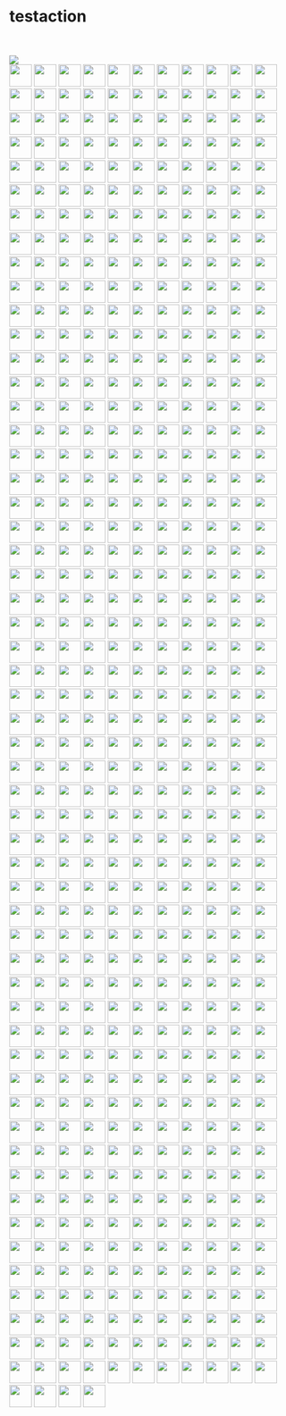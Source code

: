 # testaction
<br><!-- Do not remove start of hero-bot --><br>
<img src="https://img.shields.io/badge/all--contributors-609-orange"><br>
<a href="https://github.com/243083df"><img src="https://avatars.githubusercontent.com/u/29660847?v=4" width="40px" /></a>
<a href="https://github.com/2timesjay"><img src="https://avatars.githubusercontent.com/u/2748619?v=4" width="40px" /></a>
<a href="https://github.com/403studio"><img src="https://avatars.githubusercontent.com/u/17879134?v=4" width="40px" /></a>
<a href="https://github.com/8398a7"><img src="https://avatars.githubusercontent.com/u/8043276?v=4" width="40px" /></a>
<a href="https://github.com/ABNER-1"><img src="https://avatars.githubusercontent.com/u/24547351?v=4" width="40px" /></a>
<a href="https://github.com/Accagain2014"><img src="https://avatars.githubusercontent.com/u/9635216?v=4" width="40px" /></a>
<a href="https://github.com/AdlyTempleton"><img src="https://avatars.githubusercontent.com/u/2019396?v=4" width="40px" /></a>
<a href="https://github.com/AgtLucas"><img src="https://avatars.githubusercontent.com/u/1909761?v=4" width="40px" /></a>
<a href="https://github.com/AllenYu1987"><img src="https://avatars.githubusercontent.com/u/12489985?v=4" width="40px" /></a>
<a href="https://github.com/AlmeroSteyn"><img src="https://avatars.githubusercontent.com/u/5063473?v=4" width="40px" /></a>
<a href="https://github.com/AnSavvides"><img src="https://avatars.githubusercontent.com/u/2316326?v=4" width="40px" /></a>
<a href="https://github.com/Andarist"><img src="https://avatars.githubusercontent.com/u/9800850?v=4" width="40px" /></a>
<a href="https://github.com/Aredcap"><img src="https://avatars.githubusercontent.com/u/40494761?v=4" width="40px" /></a>
<a href="https://github.com/Balandat"><img src="https://avatars.githubusercontent.com/u/1605878?v=4" width="40px" /></a>
<a href="https://github.com/Bennu-Li"><img src="https://avatars.githubusercontent.com/u/53458891?v=4" width="40px" /></a>
<a href="https://github.com/BossZou"><img src="https://avatars.githubusercontent.com/u/40255591?v=4" width="40px" /></a>
<a href="https://github.com/CarlMungazi"><img src="https://avatars.githubusercontent.com/u/8584475?v=4" width="40px" /></a>
<a href="https://github.com/Cartas"><img src="https://avatars.githubusercontent.com/u/1099951?v=4" width="40px" /></a>
<a href="https://github.com/ChrisSki"><img src="https://avatars.githubusercontent.com/u/643408?v=4" width="40px" /></a>
<a href="https://github.com/ClimbsRocks"><img src="https://avatars.githubusercontent.com/u/7017045?v=4" width="40px" /></a>
<a href="https://github.com/CrossRaynor"><img src="https://avatars.githubusercontent.com/u/3909908?v=4" width="40px" /></a>
<a href="https://github.com/Cupchen"><img src="https://avatars.githubusercontent.com/u/34762375?v=4" width="40px" /></a>
<a href="https://github.com/DJCordhose"><img src="https://avatars.githubusercontent.com/u/394409?v=4" width="40px" /></a>
<a href="https://github.com/Daniel15"><img src="https://avatars.githubusercontent.com/u/91933?v=4" width="40px" /></a>
<a href="https://github.com/DanielHuang1983"><img src="https://avatars.githubusercontent.com/u/4417873?v=4" width="40px" /></a>
<a href="https://github.com/DarkScorpion"><img src="https://avatars.githubusercontent.com/u/1926649?v=4" width="40px" /></a>
<a href="https://github.com/DenrizSusam"><img src="https://avatars.githubusercontent.com/u/39295979?v=4" width="40px" /></a>
<a href="https://github.com/DrDanRyan"><img src="https://avatars.githubusercontent.com/u/2340323?v=4" width="40px" /></a>
<a href="https://github.com/DragonDriver"><img src="https://avatars.githubusercontent.com/u/31589260?v=4" width="40px" /></a>
<a href="https://github.com/EricZLou"><img src="https://avatars.githubusercontent.com/u/21316782?v=4" width="40px" /></a>
<a href="https://github.com/Ethan-Arrowood"><img src="https://avatars.githubusercontent.com/u/16144158?v=4" width="40px" /></a>
<a href="https://github.com/Fierralin"><img src="https://avatars.githubusercontent.com/u/8857059?v=4" width="40px" /></a>
<a href="https://github.com/FluorineDog"><img src="https://avatars.githubusercontent.com/u/15663612?v=4" width="40px" /></a>
<a href="https://github.com/GantMan"><img src="https://avatars.githubusercontent.com/u/997157?v=4" width="40px" /></a>
<a href="https://github.com/GordyD"><img src="https://avatars.githubusercontent.com/u/966511?v=4" width="40px" /></a>
<a href="https://github.com/Gracieeea"><img src="https://avatars.githubusercontent.com/u/50101579?v=4" width="40px" /></a>
<a href="https://github.com/GuanyunFeng"><img src="https://avatars.githubusercontent.com/u/40229765?v=4" width="40px" /></a>
<a href="https://github.com/GuoRentong"><img src="https://avatars.githubusercontent.com/u/57477222?v=4" width="40px" /></a>
<a href="https://github.com/Haroenv"><img src="https://avatars.githubusercontent.com/u/6270048?v=4" width="40px" /></a>
<a href="https://github.com/Heisenberg-Y"><img src="https://avatars.githubusercontent.com/u/35055583?v=4" width="40px" /></a>
<a href="https://github.com/HeroProtagonist"><img src="https://avatars.githubusercontent.com/u/12506217?v=4" width="40px" /></a>
<a href="https://github.com/HesterG"><img src="https://avatars.githubusercontent.com/u/17645053?v=4" width="40px" /></a>
<a href="https://github.com/HuangHua"><img src="https://avatars.githubusercontent.com/u/2274405?v=4" width="40px" /></a>
<a href="https://github.com/Hypnosphi"><img src="https://avatars.githubusercontent.com/u/6651625?v=4" width="40px" /></a>
<a href="https://github.com/IDrissAitHafid"><img src="https://avatars.githubusercontent.com/u/31975500?v=4" width="40px" /></a>
<a href="https://github.com/IvanVergiliev"><img src="https://avatars.githubusercontent.com/u/1443067?v=4" width="40px" /></a>
<a href="https://github.com/Jack-Works"><img src="https://avatars.githubusercontent.com/u/5390719?v=4" width="40px" /></a>
<a href="https://github.com/JackLCL"><img src="https://avatars.githubusercontent.com/u/53512883?v=4" width="40px" /></a>
<a href="https://github.com/Jakepodell"><img src="https://avatars.githubusercontent.com/u/6700856?v=4" width="40px" /></a>
<a href="https://github.com/JedWatson"><img src="https://avatars.githubusercontent.com/u/872310?v=4" width="40px" /></a>
<a href="https://github.com/Jessidhia"><img src="https://avatars.githubusercontent.com/u/73085?v=4" width="40px" /></a>
<a href="https://github.com/JinHai-CN"><img src="https://avatars.githubusercontent.com/u/33142505?v=4" width="40px" /></a>
<a href="https://github.com/JoelMarcey"><img src="https://avatars.githubusercontent.com/u/3757713?v=4" width="40px" /></a>
<a href="https://github.com/JoshuaGross"><img src="https://avatars.githubusercontent.com/u/70602?v=4" width="40px" /></a>
<a href="https://github.com/Kachulio1"><img src="https://avatars.githubusercontent.com/u/22243090?v=4" width="40px" /></a>
<a href="https://github.com/KevinTCoughlin"><img src="https://avatars.githubusercontent.com/u/706967?v=4" width="40px" /></a>
<a href="https://github.com/KyleAMathews"><img src="https://avatars.githubusercontent.com/u/71047?v=4" width="40px" /></a>
<a href="https://github.com/Lin-gh-Saint"><img src="https://avatars.githubusercontent.com/u/64019322?v=4" width="40px" /></a>
<a href="https://github.com/LocoRichard"><img src="https://avatars.githubusercontent.com/u/81553353?v=4" width="40px" /></a>
<a href="https://github.com/M-Izadmehr"><img src="https://avatars.githubusercontent.com/u/28848972?v=4" width="40px" /></a>
<a href="https://github.com/MXDA"><img src="https://avatars.githubusercontent.com/u/47274057?v=4" width="40px" /></a>
<a href="https://github.com/ManasJayanth"><img src="https://avatars.githubusercontent.com/u/3097018?v=4" width="40px" /></a>
<a href="https://github.com/MrCull"><img src="https://avatars.githubusercontent.com/u/16634034?v=4" width="40px" /></a>
<a href="https://github.com/NE-SmallTown"><img src="https://avatars.githubusercontent.com/u/18418010?v=4" width="40px" /></a>
<a href="https://github.com/NMinhNguyen"><img src="https://avatars.githubusercontent.com/u/2852660?v=4" width="40px" /></a>
<a href="https://github.com/Nadia--"><img src="https://avatars.githubusercontent.com/u/2539934?v=4" width="40px" /></a>
<a href="https://github.com/NicBonetto"><img src="https://avatars.githubusercontent.com/u/28014739?v=4" width="40px" /></a>
<a href="https://github.com/Oleg24"><img src="https://avatars.githubusercontent.com/u/7278723?v=4" width="40px" /></a>
<a href="https://github.com/PahudPlus"><img src="https://avatars.githubusercontent.com/u/64403786?v=4" width="40px" /></a>
<a href="https://github.com/Pouja"><img src="https://avatars.githubusercontent.com/u/2385144?v=4" width="40px" /></a>
<a href="https://github.com/RReverser"><img src="https://avatars.githubusercontent.com/u/557590?v=4" width="40px" /></a>
<a href="https://github.com/RaitoBezarius"><img src="https://avatars.githubusercontent.com/u/314564?v=4" width="40px" /></a>
<a href="https://github.com/ReigenAraka"><img src="https://avatars.githubusercontent.com/u/57280231?v=4" width="40px" /></a>
<a href="https://github.com/RichardLitt"><img src="https://avatars.githubusercontent.com/u/910753?v=4" width="40px" /></a>
<a href="https://github.com/RyanWei"><img src="https://avatars.githubusercontent.com/u/9876551?v=4" width="40px" /></a>
<a href="https://github.com/SCKCZJ2018"><img src="https://avatars.githubusercontent.com/u/29282370?v=4" width="40px" /></a>
<a href="https://github.com/STRML"><img src="https://avatars.githubusercontent.com/u/1197375?v=4" width="40px" /></a>
<a href="https://github.com/SamChou19815"><img src="https://avatars.githubusercontent.com/u/4290500?v=4" width="40px" /></a>
<a href="https://github.com/SanderSpies"><img src="https://avatars.githubusercontent.com/u/1114117?v=4" width="40px" /></a>
<a href="https://github.com/Shastel"><img src="https://avatars.githubusercontent.com/u/6017041?v=4" width="40px" /></a>
<a href="https://github.com/Simek"><img src="https://avatars.githubusercontent.com/u/719641?v=4" width="40px" /></a>
<a href="https://github.com/SimenB"><img src="https://avatars.githubusercontent.com/u/1404810?v=4" width="40px" /></a>
<a href="https://github.com/SkyYang"><img src="https://avatars.githubusercontent.com/u/4702509?v=4" width="40px" /></a>
<a href="https://github.com/SnowyOwl-KHY"><img src="https://avatars.githubusercontent.com/u/10348819?v=4" width="40px" /></a>
<a href="https://github.com/StanislavGlebik"><img src="https://avatars.githubusercontent.com/u/2895538?v=4" width="40px" /></a>
<a href="https://github.com/StanislawSwierc"><img src="https://avatars.githubusercontent.com/u/810501?v=4" width="40px" /></a>
<a href="https://github.com/SwaggySong"><img src="https://avatars.githubusercontent.com/u/36157116?v=4" width="40px" /></a>
<a href="https://github.com/TanaseHagi"><img src="https://avatars.githubusercontent.com/u/18321229?v=4" width="40px" /></a>
<a href="https://github.com/TheSavior"><img src="https://avatars.githubusercontent.com/u/249164?v=4" width="40px" /></a>
<a href="https://github.com/ThomasCrevoisier"><img src="https://avatars.githubusercontent.com/u/4603973?v=4" width="40px" /></a>
<a href="https://github.com/ThreadDao"><img src="https://avatars.githubusercontent.com/u/27288593?v=4" width="40px" /></a>
<a href="https://github.com/ThyeeZz"><img src="https://avatars.githubusercontent.com/u/41352919?v=4" width="40px" /></a>
<a href="https://github.com/Tlincy"><img src="https://avatars.githubusercontent.com/u/11934432?v=4" width="40px" /></a>
<a href="https://github.com/Tom910"><img src="https://avatars.githubusercontent.com/u/2185721?v=4" width="40px" /></a>
<a href="https://github.com/Tumao727"><img src="https://avatars.githubusercontent.com/u/20420181?v=4" width="40px" /></a>
<a href="https://github.com/VilockLi"><img src="https://avatars.githubusercontent.com/u/19737345?v=4" width="40px" /></a>
<a href="https://github.com/WickyNilliams"><img src="https://avatars.githubusercontent.com/u/1091390?v=4" width="40px" /></a>
<a href="https://github.com/Wildhoney"><img src="https://avatars.githubusercontent.com/u/1528477?v=4" width="40px" /></a>
<a href="https://github.com/XuPeng-SH"><img src="https://avatars.githubusercontent.com/u/39627130?v=4" width="40px" /></a>
<a href="https://github.com/XuanYang-cn"><img src="https://avatars.githubusercontent.com/u/51370125?v=4" width="40px" /></a>
<a href="https://github.com/XuefengWu"><img src="https://avatars.githubusercontent.com/u/161701?v=4" width="40px" /></a>
<a href="https://github.com/Yeti-or"><img src="https://avatars.githubusercontent.com/u/1813468?v=4" width="40px" /></a>
<a href="https://github.com/Yukikaze-CZR"><img src="https://avatars.githubusercontent.com/u/48198922?v=4" width="40px" /></a>
<a href="https://github.com/ZoteTheMighty"><img src="https://avatars.githubusercontent.com/u/37384169?v=4" width="40px" /></a>
<a href="https://github.com/aaronabramov"><img src="https://avatars.githubusercontent.com/u/940133?v=4" width="40px" /></a>
<a href="https://github.com/aaronjin2010"><img src="https://avatars.githubusercontent.com/u/48044391?v=4" width="40px" /></a>
<a href="https://github.com/abhaynikam"><img src="https://avatars.githubusercontent.com/u/7736232?v=4" width="40px" /></a>
<a href="https://github.com/accordeiro"><img src="https://avatars.githubusercontent.com/u/1952585?v=4" width="40px" /></a>
<a href="https://github.com/acdlite"><img src="https://avatars.githubusercontent.com/u/3624098?v=4" width="40px" /></a>
<a href="https://github.com/adammark"><img src="https://avatars.githubusercontent.com/u/28193?v=4" width="40px" /></a>
<a href="https://github.com/adamobeng"><img src="https://avatars.githubusercontent.com/u/776593?v=4" width="40px" /></a>
<a href="https://github.com/adasq"><img src="https://avatars.githubusercontent.com/u/5637734?v=4" width="40px" /></a>
<a href="https://github.com/adelevie"><img src="https://avatars.githubusercontent.com/u/86790?v=4" width="40px" /></a>
<a href="https://github.com/af"><img src="https://avatars.githubusercontent.com/u/25241?v=4" width="40px" /></a>
<a href="https://github.com/aickin"><img src="https://avatars.githubusercontent.com/u/44199?v=4" width="40px" /></a>
<a href="https://github.com/airjp73"><img src="https://avatars.githubusercontent.com/u/25882770?v=4" width="40px" /></a>
<a href="https://github.com/akihoni"><img src="https://avatars.githubusercontent.com/u/36330442?v=4" width="40px" /></a>
<a href="https://github.com/alexeyraspopov"><img src="https://avatars.githubusercontent.com/u/858295?v=4" width="40px" /></a>
<a href="https://github.com/alexmckenley"><img src="https://avatars.githubusercontent.com/u/3639670?v=4" width="40px" /></a>
<a href="https://github.com/alexpien"><img src="https://avatars.githubusercontent.com/u/2401597?v=4" width="40px" /></a>
<a href="https://github.com/alextsg"><img src="https://avatars.githubusercontent.com/u/8051479?v=4" width="40px" /></a>
<a href="https://github.com/alexzherdev"><img src="https://avatars.githubusercontent.com/u/93752?v=4" width="40px" /></a>
<a href="https://github.com/alh99"><img src="https://avatars.githubusercontent.com/u/55510932?v=4" width="40px" /></a>
<a href="https://github.com/allofthenorthwood"><img src="https://avatars.githubusercontent.com/u/3123642?v=4" width="40px" /></a>
<a href="https://github.com/amm385"><img src="https://avatars.githubusercontent.com/u/823700?v=4" width="40px" /></a>
<a href="https://github.com/anchun"><img src="https://avatars.githubusercontent.com/u/2356895?v=4" width="40px" /></a>
<a href="https://github.com/andrewdavey"><img src="https://avatars.githubusercontent.com/u/292014?v=4" width="40px" /></a>
<a href="https://github.com/andreypopp"><img src="https://avatars.githubusercontent.com/u/30594?v=4" width="40px" /></a>
<a href="https://github.com/ankitml"><img src="https://avatars.githubusercontent.com/u/573824?v=4" width="40px" /></a>
<a href="https://github.com/anmonteiro"><img src="https://avatars.githubusercontent.com/u/661909?v=4" width="40px" /></a>
<a href="https://github.com/antsmartian"><img src="https://avatars.githubusercontent.com/u/1241511?v=4" width="40px" /></a>
<a href="https://github.com/apaatsio"><img src="https://avatars.githubusercontent.com/u/195210?v=4" width="40px" /></a>
<a href="https://github.com/arcanis"><img src="https://avatars.githubusercontent.com/u/1037931?v=4" width="40px" /></a>
<a href="https://github.com/ariabuckles"><img src="https://avatars.githubusercontent.com/u/1487889?v=4" width="40px" /></a>
<a href="https://github.com/arkist"><img src="https://avatars.githubusercontent.com/u/1099068?v=4" width="40px" /></a>
<a href="https://github.com/armujahid"><img src="https://avatars.githubusercontent.com/u/3725386?v=4" width="40px" /></a>
<a href="https://github.com/arnihermann"><img src="https://avatars.githubusercontent.com/u/35656?v=4" width="40px" /></a>
<a href="https://github.com/artnez"><img src="https://avatars.githubusercontent.com/u/396654?v=4" width="40px" /></a>
<a href="https://github.com/aruberto"><img src="https://avatars.githubusercontent.com/u/9933826?v=4" width="40px" /></a>
<a href="https://github.com/ashyshyshyman"><img src="https://avatars.githubusercontent.com/u/50362613?v=4" width="40px" /></a>
<a href="https://github.com/avanderhoorn"><img src="https://avatars.githubusercontent.com/u/585619?v=4" width="40px" /></a>
<a href="https://github.com/aweary"><img src="https://avatars.githubusercontent.com/u/6886061?v=4" width="40px" /></a>
<a href="https://github.com/awwright"><img src="https://avatars.githubusercontent.com/u/437517?v=4" width="40px" /></a>
<a href="https://github.com/azich"><img src="https://avatars.githubusercontent.com/u/306069?v=4" width="40px" /></a>
<a href="https://github.com/basarat"><img src="https://avatars.githubusercontent.com/u/874898?v=4" width="40px" /></a>
<a href="https://github.com/become-nice"><img src="https://avatars.githubusercontent.com/u/56624819?v=4" width="40px" /></a>
<a href="https://github.com/behnammodi"><img src="https://avatars.githubusercontent.com/u/1549069?v=4" width="40px" /></a>
<a href="https://github.com/behzad888"><img src="https://avatars.githubusercontent.com/u/9346614?v=4" width="40px" /></a>
<a href="https://github.com/benhalpern"><img src="https://avatars.githubusercontent.com/u/3102842?v=4" width="40px" /></a>
<a href="https://github.com/benjamn"><img src="https://avatars.githubusercontent.com/u/5750?v=4" width="40px" /></a>
<a href="https://github.com/benmoss"><img src="https://avatars.githubusercontent.com/u/239754?v=4" width="40px" /></a>
<a href="https://github.com/bernard-lin"><img src="https://avatars.githubusercontent.com/u/16327281?v=4" width="40px" /></a>
<a href="https://github.com/bernardbeckerman"><img src="https://avatars.githubusercontent.com/u/7953022?v=4" width="40px" /></a>
<a href="https://github.com/bgirard"><img src="https://avatars.githubusercontent.com/u/793565?v=4" width="40px" /></a>
<a href="https://github.com/bgw"><img src="https://avatars.githubusercontent.com/u/180404?v=4" width="40px" /></a>
<a href="https://github.com/bhamodi"><img src="https://avatars.githubusercontent.com/u/7663987?v=4" width="40px" /></a>
<a href="https://github.com/bigsheeper"><img src="https://avatars.githubusercontent.com/u/42060877?v=4" width="40px" /></a>
<a href="https://github.com/binbin12580"><img src="https://avatars.githubusercontent.com/u/30914966?v=4" width="40px" /></a>
<a href="https://github.com/binbinlv"><img src="https://avatars.githubusercontent.com/u/83755740?v=4" width="40px" /></a>
<a href="https://github.com/bitshadow"><img src="https://avatars.githubusercontent.com/u/574802?v=4" width="40px" /></a>
<a href="https://github.com/bkarrer"><img src="https://avatars.githubusercontent.com/u/5126156?v=4" width="40px" /></a>
<a href="https://github.com/bl00mber"><img src="https://avatars.githubusercontent.com/u/16987322?v=4" width="40px" /></a>
<a href="https://github.com/bletham"><img src="https://avatars.githubusercontent.com/u/6339760?v=4" width="40px" /></a>
<a href="https://github.com/bo-huang"><img src="https://avatars.githubusercontent.com/u/24309515?v=4" width="40px" /></a>
<a href="https://github.com/bobeagan"><img src="https://avatars.githubusercontent.com/u/100226?v=4" width="40px" /></a>
<a href="https://github.com/brandonbloom"><img src="https://avatars.githubusercontent.com/u/119164?v=4" width="40px" /></a>
<a href="https://github.com/break2017"><img src="https://avatars.githubusercontent.com/u/2993941?v=4" width="40px" /></a>
<a href="https://github.com/briankung"><img src="https://avatars.githubusercontent.com/u/2836167?v=4" width="40px" /></a>
<a href="https://github.com/brianr"><img src="https://avatars.githubusercontent.com/u/12275?v=4" width="40px" /></a>
<a href="https://github.com/brianreavis"><img src="https://avatars.githubusercontent.com/u/118480?v=4" width="40px" /></a>
<a href="https://github.com/brigand"><img src="https://avatars.githubusercontent.com/u/936069?v=4" width="40px" /></a>
<a href="https://github.com/bripkens"><img src="https://avatars.githubusercontent.com/u/596443?v=4" width="40px" /></a>
<a href="https://github.com/bspaulding"><img src="https://avatars.githubusercontent.com/u/6833?v=4" width="40px" /></a>
<a href="https://github.com/btholt"><img src="https://avatars.githubusercontent.com/u/999523?v=4" width="40px" /></a>
<a href="https://github.com/bvaughn"><img src="https://avatars.githubusercontent.com/u/29597?v=4" width="40px" /></a>
<a href="https://github.com/c-bata"><img src="https://avatars.githubusercontent.com/u/5564044?v=4" width="40px" /></a>
<a href="https://github.com/calebmer"><img src="https://avatars.githubusercontent.com/u/8282507?v=4" width="40px" /></a>
<a href="https://github.com/camsong"><img src="https://avatars.githubusercontent.com/u/948896?v=4" width="40px" /></a>
<a href="https://github.com/caosiyang"><img src="https://avatars.githubusercontent.com/u/2155120?v=4" width="40px" /></a>
<a href="https://github.com/carefree0910"><img src="https://avatars.githubusercontent.com/u/15677328?v=4" width="40px" /></a>
<a href="https://github.com/casassg"><img src="https://avatars.githubusercontent.com/u/6912589?v=4" width="40px" /></a>
<a href="https://github.com/cbrwizard"><img src="https://avatars.githubusercontent.com/u/1615659?v=4" width="40px" /></a>
<a href="https://github.com/chandlerzuo"><img src="https://avatars.githubusercontent.com/u/6797874?v=4" width="40px" /></a>
<a href="https://github.com/chenglou"><img src="https://avatars.githubusercontent.com/u/1909539?v=4" width="40px" /></a>
<a href="https://github.com/chengpu"><img src="https://avatars.githubusercontent.com/u/2233492?v=4" width="40px" /></a>
<a href="https://github.com/chentsulin"><img src="https://avatars.githubusercontent.com/u/3382565?v=4" width="40px" /></a>
<a href="https://github.com/chicoxyzzy"><img src="https://avatars.githubusercontent.com/u/1507086?v=4" width="40px" /></a>
<a href="https://github.com/christianalfoni"><img src="https://avatars.githubusercontent.com/u/3956929?v=4" width="40px" /></a>
<a href="https://github.com/clarkdo"><img src="https://avatars.githubusercontent.com/u/4312154?v=4" width="40px" /></a>
<a href="https://github.com/clayallsopp"><img src="https://avatars.githubusercontent.com/u/153704?v=4" width="40px" /></a>
<a href="https://github.com/clemmy"><img src="https://avatars.githubusercontent.com/u/3696934?v=4" width="40px" /></a>
<a href="https://github.com/codacy-badger"><img src="https://avatars.githubusercontent.com/u/23704769?v=4" width="40px" /></a>
<a href="https://github.com/congqixia"><img src="https://avatars.githubusercontent.com/u/84113973?v=4" width="40px" /></a>
<a href="https://github.com/conorhastings"><img src="https://avatars.githubusercontent.com/u/8263298?v=4" width="40px" /></a>
<a href="https://github.com/cookfront"><img src="https://avatars.githubusercontent.com/u/4829465?v=4" width="40px" /></a>
<a href="https://github.com/cpojer"><img src="https://avatars.githubusercontent.com/u/13352?v=4" width="40px" /></a>
<a href="https://github.com/cqy123456"><img src="https://avatars.githubusercontent.com/u/39671710?v=4" width="40px" /></a>
<a href="https://github.com/cxie"><img src="https://avatars.githubusercontent.com/u/653101?v=4" width="40px" /></a>
<a href="https://github.com/cyan33"><img src="https://avatars.githubusercontent.com/u/13282699?v=4" width="40px" /></a>
<a href="https://github.com/cydrain"><img src="https://avatars.githubusercontent.com/u/3992404?v=4" width="40px" /></a>
<a href="https://github.com/czajkowski"><img src="https://avatars.githubusercontent.com/u/197684?v=4" width="40px" /></a>
<a href="https://github.com/czhen-zilliz"><img src="https://avatars.githubusercontent.com/u/83751452?v=4" width="40px" /></a>
<a href="https://github.com/czpmango"><img src="https://avatars.githubusercontent.com/u/26356194?v=4" width="40px" /></a>
<a href="https://github.com/czs007"><img src="https://avatars.githubusercontent.com/u/59249785?v=4" width="40px" /></a>
<a href="https://github.com/d4rky-pl"><img src="https://avatars.githubusercontent.com/u/284395?v=4" width="40px" /></a>
<a href="https://github.com/dalinaum"><img src="https://avatars.githubusercontent.com/u/145585?v=4" width="40px" /></a>
<a href="https://github.com/danielrjiang"><img src="https://avatars.githubusercontent.com/u/18407088?v=4" width="40px" /></a>
<a href="https://github.com/danthe3rd"><img src="https://avatars.githubusercontent.com/u/43445237?v=4" width="40px" /></a>
<a href="https://github.com/dantman"><img src="https://avatars.githubusercontent.com/u/53399?v=4" width="40px" /></a>
<a href="https://github.com/darobin"><img src="https://avatars.githubusercontent.com/u/38491?v=4" width="40px" /></a>
<a href="https://github.com/dd-He"><img src="https://avatars.githubusercontent.com/u/24242249?v=4" width="40px" /></a>
<a href="https://github.com/ddimmery"><img src="https://avatars.githubusercontent.com/u/618093?v=4" width="40px" /></a>
<a href="https://github.com/deanbrophy"><img src="https://avatars.githubusercontent.com/u/8238179?v=4" width="40px" /></a>
<a href="https://github.com/del-zhenwu"><img src="https://avatars.githubusercontent.com/u/56623710?v=4" width="40px" /></a>
<a href="https://github.com/dgiannelli"><img src="https://avatars.githubusercontent.com/u/11447126?v=4" width="40px" /></a>
<a href="https://github.com/diegomura"><img src="https://avatars.githubusercontent.com/u/5600341?v=4" width="40px" /></a>
<a href="https://github.com/dittos"><img src="https://avatars.githubusercontent.com/u/2622?v=4" width="40px" /></a>
<a href="https://github.com/divad12"><img src="https://avatars.githubusercontent.com/u/159687?v=4" width="40px" /></a>
<a href="https://github.com/djrodgerspryor"><img src="https://avatars.githubusercontent.com/u/3197007?v=4" width="40px" /></a>
<a href="https://github.com/dkgi"><img src="https://avatars.githubusercontent.com/u/270421?v=4" width="40px" /></a>
<a href="https://github.com/dmatteo"><img src="https://avatars.githubusercontent.com/u/4091059?v=4" width="40px" /></a>
<a href="https://github.com/dme65"><img src="https://avatars.githubusercontent.com/u/12738905?v=4" width="40px" /></a>
<a href="https://github.com/dmnd"><img src="https://avatars.githubusercontent.com/u/4427?v=4" width="40px" /></a>
<a href="https://github.com/dpercy"><img src="https://avatars.githubusercontent.com/u/349909?v=4" width="40px" /></a>
<a href="https://github.com/drdelambre"><img src="https://avatars.githubusercontent.com/u/1434802?v=4" width="40px" /></a>
<a href="https://github.com/dschafer"><img src="https://avatars.githubusercontent.com/u/2760005?v=4" width="40px" /></a>
<a href="https://github.com/dvzubarev"><img src="https://avatars.githubusercontent.com/u/14878830?v=4" width="40px" /></a>
<a href="https://github.com/dyhyfu"><img src="https://avatars.githubusercontent.com/u/64584368?v=4" width="40px" /></a>
<a href="https://github.com/edvinerikson"><img src="https://avatars.githubusercontent.com/u/3890572?v=4" width="40px" /></a>
<a href="https://github.com/ehellman"><img src="https://avatars.githubusercontent.com/u/586152?v=4" width="40px" /></a>
<a href="https://github.com/elas7"><img src="https://avatars.githubusercontent.com/u/7537033?v=4" width="40px" /></a>
<a href="https://github.com/eltociear"><img src="https://avatars.githubusercontent.com/u/22633385?v=4" width="40px" /></a>
<a href="https://github.com/enaqx"><img src="https://avatars.githubusercontent.com/u/182219?v=4" width="40px" /></a>
<a href="https://github.com/enguerran"><img src="https://avatars.githubusercontent.com/u/701648?v=4" width="40px" /></a>
<a href="https://github.com/epicfaace"><img src="https://avatars.githubusercontent.com/u/1689183?v=4" width="40px" /></a>
<a href="https://github.com/eps1lon"><img src="https://avatars.githubusercontent.com/u/12292047?v=4" width="40px" /></a>
<a href="https://github.com/erdustiggen"><img src="https://avatars.githubusercontent.com/u/25433850?v=4" width="40px" /></a>
<a href="https://github.com/ericflo"><img src="https://avatars.githubusercontent.com/u/1228?v=4" width="40px" /></a>
<a href="https://github.com/ericnakagawa"><img src="https://avatars.githubusercontent.com/u/23874?v=4" width="40px" /></a>
<a href="https://github.com/everdimension"><img src="https://avatars.githubusercontent.com/u/5347023?v=4" width="40px" /></a>
<a href="https://github.com/evilbs"><img src="https://avatars.githubusercontent.com/u/3305041?v=4" width="40px" /></a>
<a href="https://github.com/exiadbq"><img src="https://avatars.githubusercontent.com/u/4665929?v=4" width="40px" /></a>
<a href="https://github.com/eytan"><img src="https://avatars.githubusercontent.com/u/93681?v=4" width="40px" /></a>
<a href="https://github.com/fabiomcosta"><img src="https://avatars.githubusercontent.com/u/28530?v=4" width="40px" /></a>
<a href="https://github.com/facebook-github-bot"><img src="https://avatars.githubusercontent.com/u/6422482?v=4" width="40px" /></a>
<a href="https://github.com/feisiyicl"><img src="https://avatars.githubusercontent.com/u/64510805?v=4" width="40px" /></a>
<a href="https://github.com/fforw"><img src="https://avatars.githubusercontent.com/u/226774?v=4" width="40px" /></a>
<a href="https://github.com/fgnass"><img src="https://avatars.githubusercontent.com/u/89450?v=4" width="40px" /></a>
<a href="https://github.com/fisherwebdev"><img src="https://avatars.githubusercontent.com/u/169760?v=4" width="40px" /></a>
<a href="https://github.com/fishpenguin"><img src="https://avatars.githubusercontent.com/u/49153041?v=4" width="40px" /></a>
<a href="https://github.com/fkgozali"><img src="https://avatars.githubusercontent.com/u/1095866?v=4" width="40px" /></a>
<a href="https://github.com/fkling"><img src="https://avatars.githubusercontent.com/u/179026?v=4" width="40px" /></a>
<a href="https://github.com/flarnie"><img src="https://avatars.githubusercontent.com/u/1114467?v=4" width="40px" /></a>
<a href="https://github.com/fpoumian"><img src="https://avatars.githubusercontent.com/u/14318826?v=4" width="40px" /></a>
<a href="https://github.com/fson"><img src="https://avatars.githubusercontent.com/u/497214?v=4" width="40px" /></a>
<a href="https://github.com/fxxkscript"><img src="https://avatars.githubusercontent.com/u/1597584?v=4" width="40px" /></a>
<a href="https://github.com/gabelevi"><img src="https://avatars.githubusercontent.com/u/1887264?v=4" width="40px" /></a>
<a href="https://github.com/gaearon"><img src="https://avatars.githubusercontent.com/u/810438?v=4" width="40px" /></a>
<a href="https://github.com/garethnic"><img src="https://avatars.githubusercontent.com/u/1523598?v=4" width="40px" /></a>
<a href="https://github.com/gasi"><img src="https://avatars.githubusercontent.com/u/49583?v=4" width="40px" /></a>
<a href="https://github.com/gebilaoxiong"><img src="https://avatars.githubusercontent.com/u/11804936?v=4" width="40px" /></a>
<a href="https://github.com/georgesisco"><img src="https://avatars.githubusercontent.com/u/689511?v=4" width="40px" /></a>
<a href="https://github.com/ggaaooppeenngg"><img src="https://avatars.githubusercontent.com/u/4769989?v=4" width="40px" /></a>
<a href="https://github.com/gitanupam"><img src="https://avatars.githubusercontent.com/u/10434719?v=4" width="40px" /></a>
<a href="https://github.com/glenjamin"><img src="https://avatars.githubusercontent.com/u/151272?v=4" width="40px" /></a>
<a href="https://github.com/glennq"><img src="https://avatars.githubusercontent.com/u/5950453?v=4" width="40px" /></a>
<a href="https://github.com/godchen0212"><img src="https://avatars.githubusercontent.com/u/67679556?v=4" width="40px" /></a>
<a href="https://github.com/goodwin64"><img src="https://avatars.githubusercontent.com/u/10671879?v=4" width="40px" /></a>
<a href="https://github.com/gracezzzzz"><img src="https://avatars.githubusercontent.com/u/56617657?v=4" width="40px" /></a>
<a href="https://github.com/grant"><img src="https://avatars.githubusercontent.com/u/744973?v=4" width="40px" /></a>
<a href="https://github.com/graue"><img src="https://avatars.githubusercontent.com/u/1730853?v=4" width="40px" /></a>
<a href="https://github.com/groodt"><img src="https://avatars.githubusercontent.com/u/343415?v=4" width="40px" /></a>
<a href="https://github.com/grtoverflow"><img src="https://avatars.githubusercontent.com/u/8500564?v=4" width="40px" /></a>
<a href="https://github.com/gscottolson"><img src="https://avatars.githubusercontent.com/u/220979?v=4" width="40px" /></a>
<a href="https://github.com/gujun720"><img src="https://avatars.githubusercontent.com/u/53246671?v=4" width="40px" /></a>
<a href="https://github.com/gunn"><img src="https://avatars.githubusercontent.com/u/42500?v=4" width="40px" /></a>
<a href="https://github.com/guoxiangzhou"><img src="https://avatars.githubusercontent.com/u/52496626?v=4" width="40px" /></a>
<a href="https://github.com/gusaiani"><img src="https://avatars.githubusercontent.com/u/380816?v=4" width="40px" /></a>
<a href="https://github.com/hanumanthan"><img src="https://avatars.githubusercontent.com/u/5584802?v=4" width="40px" /></a>
<a href="https://github.com/hartzis"><img src="https://avatars.githubusercontent.com/u/5378707?v=4" width="40px" /></a>
<a href="https://github.com/hejld"><img src="https://avatars.githubusercontent.com/u/488301?v=4" width="40px" /></a>
<a href="https://github.com/hendrikswan"><img src="https://avatars.githubusercontent.com/u/273461?v=4" width="40px" /></a>
<a href="https://github.com/henryqdineen"><img src="https://avatars.githubusercontent.com/u/682132?v=4" width="40px" /></a>
<a href="https://github.com/him2him2"><img src="https://avatars.githubusercontent.com/u/10393491?v=4" width="40px" /></a>
<a href="https://github.com/hkal"><img src="https://avatars.githubusercontent.com/u/3802753?v=4" width="40px" /></a>
<a href="https://github.com/hmohamme"><img src="https://avatars.githubusercontent.com/u/61028636?v=4" width="40px" /></a>
<a href="https://github.com/hnordt"><img src="https://avatars.githubusercontent.com/u/1625399?v=4" width="40px" /></a>
<a href="https://github.com/hoduchieu01"><img src="https://avatars.githubusercontent.com/u/23649434?v=4" width="40px" /></a>
<a href="https://github.com/hojberg"><img src="https://avatars.githubusercontent.com/u/2371?v=4" width="40px" /></a>
<a href="https://github.com/hramos"><img src="https://avatars.githubusercontent.com/u/165856?v=4" width="40px" /></a>
<a href="https://github.com/hristo-kanchev"><img src="https://avatars.githubusercontent.com/u/23095052?v=4" width="40px" /></a>
<a href="https://github.com/hugo"><img src="https://avatars.githubusercontent.com/u/1704089?v=4" width="40px" /></a>
<a href="https://github.com/hzoo"><img src="https://avatars.githubusercontent.com/u/588473?v=4" width="40px" /></a>
<a href="https://github.com/iamchenxin"><img src="https://avatars.githubusercontent.com/u/8873545?v=4" width="40px" /></a>
<a href="https://github.com/iamdustan"><img src="https://avatars.githubusercontent.com/u/227879?v=4" width="40px" /></a>
<a href="https://github.com/ianobermiller"><img src="https://avatars.githubusercontent.com/u/897931?v=4" width="40px" /></a>
<a href="https://github.com/ide"><img src="https://avatars.githubusercontent.com/u/379606?v=4" width="40px" /></a>
<a href="https://github.com/ilyagelman"><img src="https://avatars.githubusercontent.com/u/139322?v=4" width="40px" /></a>
<a href="https://github.com/imagentleman"><img src="https://avatars.githubusercontent.com/u/2272928?v=4" width="40px" /></a>
<a href="https://github.com/inokawa"><img src="https://avatars.githubusercontent.com/u/48897392?v=4" width="40px" /></a>
<a href="https://github.com/inottn"><img src="https://avatars.githubusercontent.com/u/18509404?v=4" width="40px" /></a>
<a href="https://github.com/ivan"><img src="https://avatars.githubusercontent.com/u/4458?v=4" width="40px" /></a>
<a href="https://github.com/ivanzotov"><img src="https://avatars.githubusercontent.com/u/147321?v=4" width="40px" /></a>
<a href="https://github.com/jackson-huang"><img src="https://avatars.githubusercontent.com/u/8979403?v=4" width="40px" /></a>
<a href="https://github.com/jackyu2020"><img src="https://avatars.githubusercontent.com/u/64533877?v=4" width="40px" /></a>
<a href="https://github.com/jamesgpearce"><img src="https://avatars.githubusercontent.com/u/90942?v=4" width="40px" /></a>
<a href="https://github.com/janhancic"><img src="https://avatars.githubusercontent.com/u/356488?v=4" width="40px" /></a>
<a href="https://github.com/jaredly"><img src="https://avatars.githubusercontent.com/u/112170?v=4" width="40px" /></a>
<a href="https://github.com/jasonwilliams"><img src="https://avatars.githubusercontent.com/u/936006?v=4" width="40px" /></a>
<a href="https://github.com/javache"><img src="https://avatars.githubusercontent.com/u/5676?v=4" width="40px" /></a>
<a href="https://github.com/jbaiter"><img src="https://avatars.githubusercontent.com/u/608610?v=4" width="40px" /></a>
<a href="https://github.com/jbonta"><img src="https://avatars.githubusercontent.com/u/973058?v=4" width="40px" /></a>
<a href="https://github.com/jdalton"><img src="https://avatars.githubusercontent.com/u/4303?v=4" width="40px" /></a>
<a href="https://github.com/jddxf"><img src="https://avatars.githubusercontent.com/u/11155177?v=4" width="40px" /></a>
<a href="https://github.com/jdudak"><img src="https://avatars.githubusercontent.com/u/11788028?v=4" width="40px" /></a>
<a href="https://github.com/jeanlauliac"><img src="https://avatars.githubusercontent.com/u/1733570?v=4" width="40px" /></a>
<a href="https://github.com/jeffchan"><img src="https://avatars.githubusercontent.com/u/97428?v=4" width="40px" /></a>
<a href="https://github.com/jeffoverflow"><img src="https://avatars.githubusercontent.com/u/24581746?v=4" width="40px" /></a>
<a href="https://github.com/jeffreylin"><img src="https://avatars.githubusercontent.com/u/706406?v=4" width="40px" /></a>
<a href="https://github.com/jelena-markovic"><img src="https://avatars.githubusercontent.com/u/16062506?v=4" width="40px" /></a>
<a href="https://github.com/jergason"><img src="https://avatars.githubusercontent.com/u/72027?v=4" width="40px" /></a>
<a href="https://github.com/jessebeach"><img src="https://avatars.githubusercontent.com/u/345913?v=4" width="40px" /></a>
<a href="https://github.com/jessijzhao"><img src="https://avatars.githubusercontent.com/u/35235453?v=4" width="40px" /></a>
<a href="https://github.com/jeyraof"><img src="https://avatars.githubusercontent.com/u/2032880?v=4" width="40px" /></a>
<a href="https://github.com/jfo84"><img src="https://avatars.githubusercontent.com/u/11723485?v=4" width="40px" /></a>
<a href="https://github.com/jgebhardt"><img src="https://avatars.githubusercontent.com/u/632968?v=4" width="40px" /></a>
<a href="https://github.com/jielinxu"><img src="https://avatars.githubusercontent.com/u/52057195?v=4" width="40px" /></a>
<a href="https://github.com/jimfb"><img src="https://avatars.githubusercontent.com/u/9595985?v=4" width="40px" /></a>
<a href="https://github.com/jinmmd"><img src="https://avatars.githubusercontent.com/u/480907?v=4" width="40px" /></a>
<a href="https://github.com/jkx8fc"><img src="https://avatars.githubusercontent.com/u/31717785?v=4" width="40px" /></a>
<a href="https://github.com/jlfwong"><img src="https://avatars.githubusercontent.com/u/150329?v=4" width="40px" /></a>
<a href="https://github.com/jlongster"><img src="https://avatars.githubusercontent.com/u/17031?v=4" width="40px" /></a>
<a href="https://github.com/jnu"><img src="https://avatars.githubusercontent.com/u/1069899?v=4" width="40px" /></a>
<a href="https://github.com/joecritch"><img src="https://avatars.githubusercontent.com/u/24449?v=4" width="40px" /></a>
<a href="https://github.com/jonathan-beebe"><img src="https://avatars.githubusercontent.com/u/107694?v=4" width="40px" /></a>
<a href="https://github.com/jonhester"><img src="https://avatars.githubusercontent.com/u/3527123?v=4" width="40px" /></a>
<a href="https://github.com/jonscottclark"><img src="https://avatars.githubusercontent.com/u/214676?v=4" width="40px" /></a>
<a href="https://github.com/jontewks"><img src="https://avatars.githubusercontent.com/u/3970573?v=4" width="40px" /></a>
<a href="https://github.com/jordwalke"><img src="https://avatars.githubusercontent.com/u/977348?v=4" width="40px" /></a>
<a href="https://github.com/josephsavona"><img src="https://avatars.githubusercontent.com/u/6425824?v=4" width="40px" /></a>
<a href="https://github.com/joshduck"><img src="https://avatars.githubusercontent.com/u/240284?v=4" width="40px" /></a>
<a href="https://github.com/joshma"><img src="https://avatars.githubusercontent.com/u/64739?v=4" width="40px" /></a>
<a href="https://github.com/jquense"><img src="https://avatars.githubusercontent.com/u/339286?v=4" width="40px" /></a>
<a href="https://github.com/jreese"><img src="https://avatars.githubusercontent.com/u/6444?v=4" width="40px" /></a>
<a href="https://github.com/jtmalinowski"><img src="https://avatars.githubusercontent.com/u/645127?v=4" width="40px" /></a>
<a href="https://github.com/julen"><img src="https://avatars.githubusercontent.com/u/16768?v=4" width="40px" /></a>
<a href="https://github.com/justinkterry"><img src="https://avatars.githubusercontent.com/u/19422700?v=4" width="40px" /></a>
<a href="https://github.com/jwworth"><img src="https://avatars.githubusercontent.com/u/2782858?v=4" width="40px" /></a>
<a href="https://github.com/karczk"><img src="https://avatars.githubusercontent.com/u/8329336?v=4" width="40px" /></a>
<a href="https://github.com/karlhorky"><img src="https://avatars.githubusercontent.com/u/1935696?v=4" width="40px" /></a>
<a href="https://github.com/kassens"><img src="https://avatars.githubusercontent.com/u/11849?v=4" width="40px" /></a>
<a href="https://github.com/kchia"><img src="https://avatars.githubusercontent.com/u/7776562?v=4" width="40px" /></a>
<a href="https://github.com/kentcdodds"><img src="https://avatars.githubusercontent.com/u/1500684?v=4" width="40px" /></a>
<a href="https://github.com/kerolloz"><img src="https://avatars.githubusercontent.com/u/36763164?v=4" width="40px" /></a>
<a href="https://github.com/kevinold"><img src="https://avatars.githubusercontent.com/u/21967?v=4" width="40px" /></a>
<a href="https://github.com/kevinzwhuang"><img src="https://avatars.githubusercontent.com/u/7256178?v=4" width="40px" /></a>
<a href="https://github.com/keyz"><img src="https://avatars.githubusercontent.com/u/2268452?v=4" width="40px" /></a>
<a href="https://github.com/kkashin"><img src="https://avatars.githubusercontent.com/u/2709032?v=4" width="40px" /></a>
<a href="https://github.com/kmeht"><img src="https://avatars.githubusercontent.com/u/1120478?v=4" width="40px" /></a>
<a href="https://github.com/koba04"><img src="https://avatars.githubusercontent.com/u/250407?v=4" width="40px" /></a>
<a href="https://github.com/kohei-takata"><img src="https://avatars.githubusercontent.com/u/7623979?v=4" width="40px" /></a>
<a href="https://github.com/kunukn"><img src="https://avatars.githubusercontent.com/u/3199603?v=4" width="40px" /></a>
<a href="https://github.com/lacker"><img src="https://avatars.githubusercontent.com/u/106475?v=4" width="40px" /></a>
<a href="https://github.com/lasekio"><img src="https://avatars.githubusercontent.com/u/8137000?v=4" width="40px" /></a>
<a href="https://github.com/ldworkin"><img src="https://avatars.githubusercontent.com/u/1062275?v=4" width="40px" /></a>
<a href="https://github.com/lee-eve"><img src="https://avatars.githubusercontent.com/u/9720105?v=4" width="40px" /></a>
<a href="https://github.com/leebyron"><img src="https://avatars.githubusercontent.com/u/50130?v=4" width="40px" /></a>
<a href="https://github.com/lelandrichardson"><img src="https://avatars.githubusercontent.com/u/1885623?v=4" width="40px" /></a>
<a href="https://github.com/lena-kashtelyan"><img src="https://avatars.githubusercontent.com/u/17101234?v=4" width="40px" /></a>
<a href="https://github.com/levibuzolic"><img src="https://avatars.githubusercontent.com/u/721323?v=4" width="40px" /></a>
<a href="https://github.com/liangshi7"><img src="https://avatars.githubusercontent.com/u/13260879?v=4" width="40px" /></a>
<a href="https://github.com/linshunghuang"><img src="https://avatars.githubusercontent.com/u/11562092?v=4" width="40px" /></a>
<a href="https://github.com/lipis"><img src="https://avatars.githubusercontent.com/u/125676?v=4" width="40px" /></a>
<a href="https://github.com/ljharb"><img src="https://avatars.githubusercontent.com/u/45469?v=4" width="40px" /></a>
<a href="https://github.com/loguo"><img src="https://avatars.githubusercontent.com/u/15364733?v=4" width="40px" /></a>
<a href="https://github.com/lrowe"><img src="https://avatars.githubusercontent.com/u/290859?v=4" width="40px" /></a>
<a href="https://github.com/lucasecdb"><img src="https://avatars.githubusercontent.com/u/10223856?v=4" width="40px" /></a>
<a href="https://github.com/lunaruan"><img src="https://avatars.githubusercontent.com/u/2735514?v=4" width="40px" /></a>
<a href="https://github.com/lwglgy"><img src="https://avatars.githubusercontent.com/u/26682620?v=4" width="40px" /></a>
<a href="https://github.com/lyip1992"><img src="https://avatars.githubusercontent.com/u/10737293?v=4" width="40px" /></a>
<a href="https://github.com/maciej-ka"><img src="https://avatars.githubusercontent.com/u/5403694?v=4" width="40px" /></a>
<a href="https://github.com/madeinfree"><img src="https://avatars.githubusercontent.com/u/4027049?v=4" width="40px" /></a>
<a href="https://github.com/maisano"><img src="https://avatars.githubusercontent.com/u/689081?v=4" width="40px" /></a>
<a href="https://github.com/makky3939"><img src="https://avatars.githubusercontent.com/u/4876459?v=4" width="40px" /></a>
<a href="https://github.com/mariodu"><img src="https://avatars.githubusercontent.com/u/1409643?v=4" width="40px" /></a>
<a href="https://github.com/marjan-georgiev"><img src="https://avatars.githubusercontent.com/u/8687?v=4" width="40px" /></a>
<a href="https://github.com/markijbema"><img src="https://avatars.githubusercontent.com/u/624143?v=4" width="40px" /></a>
<a href="https://github.com/marocchino"><img src="https://avatars.githubusercontent.com/u/128431?v=4" width="40px" /></a>
<a href="https://github.com/marvinhagemeister"><img src="https://avatars.githubusercontent.com/u/1062408?v=4" width="40px" /></a>
<a href="https://github.com/mathieumg"><img src="https://avatars.githubusercontent.com/u/1624812?v=4" width="40px" /></a>
<a href="https://github.com/matiassingers"><img src="https://avatars.githubusercontent.com/u/938453?v=4" width="40px" /></a>
<a href="https://github.com/matthewjohnston4"><img src="https://avatars.githubusercontent.com/u/986185?v=4" width="40px" /></a>
<a href="https://github.com/matthewwithanm"><img src="https://avatars.githubusercontent.com/u/126263?v=4" width="40px" /></a>
<a href="https://github.com/maxdeviant"><img src="https://avatars.githubusercontent.com/u/1486634?v=4" width="40px" /></a>
<a href="https://github.com/mcsheffrey"><img src="https://avatars.githubusercontent.com/u/61091?v=4" width="40px" /></a>
<a href="https://github.com/mengwa41"><img src="https://avatars.githubusercontent.com/u/43117297?v=4" width="40px" /></a>
<a href="https://github.com/mertkahyaoglu"><img src="https://avatars.githubusercontent.com/u/7414026?v=4" width="40px" /></a>
<a href="https://github.com/mfunkie"><img src="https://avatars.githubusercontent.com/u/1137065?v=4" width="40px" /></a>
<a href="https://github.com/mgol"><img src="https://avatars.githubusercontent.com/u/1758366?v=4" width="40px" /></a>
<a href="https://github.com/mhujer"><img src="https://avatars.githubusercontent.com/u/353372?v=4" width="40px" /></a>
<a href="https://github.com/michaelgmcd"><img src="https://avatars.githubusercontent.com/u/8161781?v=4" width="40px" /></a>
<a href="https://github.com/michaelrp"><img src="https://avatars.githubusercontent.com/u/1393096?v=4" width="40px" /></a>
<a href="https://github.com/mihaip"><img src="https://avatars.githubusercontent.com/u/513813?v=4" width="40px" /></a>
<a href="https://github.com/milesj"><img src="https://avatars.githubusercontent.com/u/143744?v=4" width="40px" /></a>
<a href="https://github.com/mileyzjq"><img src="https://avatars.githubusercontent.com/u/37039827?v=4" width="40px" /></a>
<a href="https://github.com/millermedeiros"><img src="https://avatars.githubusercontent.com/u/155633?v=4" width="40px" /></a>
<a href="https://github.com/misoguy"><img src="https://avatars.githubusercontent.com/u/12230408?v=4" width="40px" /></a>
<a href="https://github.com/mitenka"><img src="https://avatars.githubusercontent.com/u/1084541?v=4" width="40px" /></a>
<a href="https://github.com/mitermayer"><img src="https://avatars.githubusercontent.com/u/1042131?v=4" width="40px" /></a>
<a href="https://github.com/mjul"><img src="https://avatars.githubusercontent.com/u/142868?v=4" width="40px" /></a>
<a href="https://github.com/mmarkelov"><img src="https://avatars.githubusercontent.com/u/22371328?v=4" width="40px" /></a>
<a href="https://github.com/mmoss"><img src="https://avatars.githubusercontent.com/u/648160?v=4" width="40px" /></a>
<a href="https://github.com/moe-of-faith"><img src="https://avatars.githubusercontent.com/u/5696721?v=4" width="40px" /></a>
<a href="https://github.com/monkindey"><img src="https://avatars.githubusercontent.com/u/6913898?v=4" width="40px" /></a>
<a href="https://github.com/monsanto"><img src="https://avatars.githubusercontent.com/u/247721?v=4" width="40px" /></a>
<a href="https://github.com/montogeek"><img src="https://avatars.githubusercontent.com/u/1002461?v=4" width="40px" /></a>
<a href="https://github.com/motiz88"><img src="https://avatars.githubusercontent.com/u/2246565?v=4" width="40px" /></a>
<a href="https://github.com/mridgway"><img src="https://avatars.githubusercontent.com/u/191142?v=4" width="40px" /></a>
<a href="https://github.com/mroch"><img src="https://avatars.githubusercontent.com/u/3012?v=4" width="40px" /></a>
<a href="https://github.com/msmania"><img src="https://avatars.githubusercontent.com/u/1780142?v=4" width="40px" /></a>
<a href="https://github.com/mtharrison"><img src="https://avatars.githubusercontent.com/u/916064?v=4" width="40px" /></a>
<a href="https://github.com/mui"><img src="https://avatars.githubusercontent.com/u/199277?v=4" width="40px" /></a>
<a href="https://github.com/murtazahaveliwala"><img src="https://avatars.githubusercontent.com/u/5851868?v=4" width="40px" /></a>
<a href="https://github.com/mwijaya3"><img src="https://avatars.githubusercontent.com/u/13628992?v=4" width="40px" /></a>
<a href="https://github.com/mxstbr"><img src="https://avatars.githubusercontent.com/u/7525670?v=4" width="40px" /></a>
<a href="https://github.com/mzabriskie"><img src="https://avatars.githubusercontent.com/u/199035?v=4" width="40px" /></a>
<a href="https://github.com/nameczz"><img src="https://avatars.githubusercontent.com/u/20559208?v=4" width="40px" /></a>
<a href="https://github.com/nateq314"><img src="https://avatars.githubusercontent.com/u/1175921?v=4" width="40px" /></a>
<a href="https://github.com/natoka"><img src="https://avatars.githubusercontent.com/u/1751024?v=4" width="40px" /></a>
<a href="https://github.com/necolas"><img src="https://avatars.githubusercontent.com/u/239676?v=4" width="40px" /></a>
<a href="https://github.com/neojski"><img src="https://avatars.githubusercontent.com/u/3188532?v=4" width="40px" /></a>
<a href="https://github.com/neza2017"><img src="https://avatars.githubusercontent.com/u/34152706?v=4" width="40px" /></a>
<a href="https://github.com/ngavalas"><img src="https://avatars.githubusercontent.com/u/4701284?v=4" width="40px" /></a>
<a href="https://github.com/nhunzaker"><img src="https://avatars.githubusercontent.com/u/590904?v=4" width="40px" /></a>
<a href="https://github.com/nicholasbs"><img src="https://avatars.githubusercontent.com/u/50336?v=4" width="40px" /></a>
<a href="https://github.com/nick-thompson"><img src="https://avatars.githubusercontent.com/u/1278445?v=4" width="40px" /></a>
<a href="https://github.com/nihgwu"><img src="https://avatars.githubusercontent.com/u/2595058?v=4" width="40px" /></a>
<a href="https://github.com/nikolas"><img src="https://avatars.githubusercontent.com/u/59292?v=4" width="40px" /></a>
<a href="https://github.com/ning-github"><img src="https://avatars.githubusercontent.com/u/7812178?v=4" width="40px" /></a>
<a href="https://github.com/nmasahiro"><img src="https://avatars.githubusercontent.com/u/10880858?v=4" width="40px" /></a>
<a href="https://github.com/nmn"><img src="https://avatars.githubusercontent.com/u/3582514?v=4" width="40px" /></a>
<a href="https://github.com/noyobo"><img src="https://avatars.githubusercontent.com/u/1292082?v=4" width="40px" /></a>
<a href="https://github.com/nutboltu"><img src="https://avatars.githubusercontent.com/u/9896958?v=4" width="40px" /></a>
<a href="https://github.com/nw"><img src="https://avatars.githubusercontent.com/u/54197?v=4" width="40px" /></a>
<a href="https://github.com/oiva"><img src="https://avatars.githubusercontent.com/u/504591?v=4" width="40px" /></a>
<a href="https://github.com/oluckyman"><img src="https://avatars.githubusercontent.com/u/642673?v=4" width="40px" /></a>
<a href="https://github.com/omarsy"><img src="https://avatars.githubusercontent.com/u/15034695?v=4" width="40px" /></a>
<a href="https://github.com/op-hunter"><img src="https://avatars.githubusercontent.com/u/5617677?v=4" width="40px" /></a>
<a href="https://github.com/operatino"><img src="https://avatars.githubusercontent.com/u/1260461?v=4" width="40px" /></a>
<a href="https://github.com/orta"><img src="https://avatars.githubusercontent.com/u/49038?v=4" width="40px" /></a>
<a href="https://github.com/passy"><img src="https://avatars.githubusercontent.com/u/9906?v=4" width="40px" /></a>
<a href="https://github.com/pedronauck"><img src="https://avatars.githubusercontent.com/u/2029172?v=4" width="40px" /></a>
<a href="https://github.com/pekim"><img src="https://avatars.githubusercontent.com/u/40704?v=4" width="40px" /></a>
<a href="https://github.com/pengjeck"><img src="https://avatars.githubusercontent.com/u/14035577?v=4" width="40px" /></a>
<a href="https://github.com/petehunt"><img src="https://avatars.githubusercontent.com/u/239742?v=4" width="40px" /></a>
<a href="https://github.com/phantom8548"><img src="https://avatars.githubusercontent.com/u/11576622?v=4" width="40px" /></a>
<a href="https://github.com/philipp-spiess"><img src="https://avatars.githubusercontent.com/u/458591?v=4" width="40px" /></a>
<a href="https://github.com/philix"><img src="https://avatars.githubusercontent.com/u/207795?v=4" width="40px" /></a>
<a href="https://github.com/pieterv"><img src="https://avatars.githubusercontent.com/u/438482?v=4" width="40px" /></a>
<a href="https://github.com/piperchester"><img src="https://avatars.githubusercontent.com/u/1530684?v=4" width="40px" /></a>
<a href="https://github.com/piranha"><img src="https://avatars.githubusercontent.com/u/6553?v=4" width="40px" /></a>
<a href="https://github.com/piscolomo"><img src="https://avatars.githubusercontent.com/u/1186240?v=4" width="40px" /></a>
<a href="https://github.com/plievone"><img src="https://avatars.githubusercontent.com/u/134936?v=4" width="40px" /></a>
<a href="https://github.com/pluma"><img src="https://avatars.githubusercontent.com/u/1280922?v=4" width="40px" /></a>
<a href="https://github.com/pomber"><img src="https://avatars.githubusercontent.com/u/1911623?v=4" width="40px" /></a>
<a href="https://github.com/pradeep90"><img src="https://avatars.githubusercontent.com/u/386555?v=4" width="40px" /></a>
<a href="https://github.com/prathamesh-sonpatki"><img src="https://avatars.githubusercontent.com/u/621238?v=4" width="40px" /></a>
<a href="https://github.com/prayagverma"><img src="https://avatars.githubusercontent.com/u/829526?v=4" width="40px" /></a>
<a href="https://github.com/protron"><img src="https://avatars.githubusercontent.com/u/465963?v=4" width="40px" /></a>
<a href="https://github.com/puradox"><img src="https://avatars.githubusercontent.com/u/941763?v=4" width="40px" /></a>
<a href="https://github.com/qingfeng10"><img src="https://avatars.githubusercontent.com/u/9359056?v=4" width="40px" /></a>
<a href="https://github.com/quadrupleslap"><img src="https://avatars.githubusercontent.com/u/6666547?v=4" width="40px" /></a>
<a href="https://github.com/quark-zju"><img src="https://avatars.githubusercontent.com/u/445459?v=4" width="40px" /></a>
<a href="https://github.com/rafd"><img src="https://avatars.githubusercontent.com/u/89664?v=4" width="40px" /></a>
<a href="https://github.com/rajendraarora16"><img src="https://avatars.githubusercontent.com/u/7589596?v=4" width="40px" /></a>
<a href="https://github.com/raphamorim"><img src="https://avatars.githubusercontent.com/u/3630346?v=4" width="40px" /></a>
<a href="https://github.com/raunofreiberg"><img src="https://avatars.githubusercontent.com/u/23662329?v=4" width="40px" /></a>
<a href="https://github.com/remixz"><img src="https://avatars.githubusercontent.com/u/1459603?v=4" width="40px" /></a>
<a href="https://github.com/richardliaw"><img src="https://avatars.githubusercontent.com/u/4529381?v=4" width="40px" /></a>
<a href="https://github.com/richiethomas"><img src="https://avatars.githubusercontent.com/u/3839713?v=4" width="40px" /></a>
<a href="https://github.com/rickbeerendonk"><img src="https://avatars.githubusercontent.com/u/479223?v=4" width="40px" /></a>
<a href="https://github.com/rickhanlonii"><img src="https://avatars.githubusercontent.com/u/2440089?v=4" width="40px" /></a>
<a href="https://github.com/rickyvetter"><img src="https://avatars.githubusercontent.com/u/4370652?v=4" width="40px" /></a>
<a href="https://github.com/rileytomasek"><img src="https://avatars.githubusercontent.com/u/895082?v=4" width="40px" /></a>
<a href="https://github.com/robinweser"><img src="https://avatars.githubusercontent.com/u/10060928?v=4" width="40px" /></a>
<a href="https://github.com/roderickhsiao"><img src="https://avatars.githubusercontent.com/u/3906130?v=4" width="40px" /></a>
<a href="https://github.com/romamatusevich"><img src="https://avatars.githubusercontent.com/u/1313221?v=4" width="40px" /></a>
<a href="https://github.com/rpanchal1996"><img src="https://avatars.githubusercontent.com/u/15156643?v=4" width="40px" /></a>
<a href="https://github.com/rricard"><img src="https://avatars.githubusercontent.com/u/246520?v=4" width="40px" /></a>
<a href="https://github.com/rthor"><img src="https://avatars.githubusercontent.com/u/1608329?v=4" width="40px" /></a>
<a href="https://github.com/rwoodnz"><img src="https://avatars.githubusercontent.com/u/6194471?v=4" width="40px" /></a>
<a href="https://github.com/ryota-murakami"><img src="https://avatars.githubusercontent.com/u/5501268?v=4" width="40px" /></a>
<a href="https://github.com/sahrens"><img src="https://avatars.githubusercontent.com/u/1509831?v=4" width="40px" /></a>
<a href="https://github.com/sahuang"><img src="https://avatars.githubusercontent.com/u/26035292?v=4" width="40px" /></a>
<a href="https://github.com/sammy-SC"><img src="https://avatars.githubusercontent.com/u/1733610?v=4" width="40px" /></a>
<a href="https://github.com/samselikoff"><img src="https://avatars.githubusercontent.com/u/2922250?v=4" width="40px" /></a>
<a href="https://github.com/saravananselvamohan"><img src="https://avatars.githubusercontent.com/u/43172875?v=4" width="40px" /></a>
<a href="https://github.com/scottburch"><img src="https://avatars.githubusercontent.com/u/103808?v=4" width="40px" /></a>
<a href="https://github.com/scsven"><img src="https://avatars.githubusercontent.com/u/12595343?v=4" width="40px" /></a>
<a href="https://github.com/sdaulton"><img src="https://avatars.githubusercontent.com/u/8037929?v=4" width="40px" /></a>
<a href="https://github.com/sdsingh"><img src="https://avatars.githubusercontent.com/u/3139282?v=4" width="40px" /></a>
<a href="https://github.com/sebmarkbage"><img src="https://avatars.githubusercontent.com/u/63648?v=4" width="40px" /></a>
<a href="https://github.com/sebmck"><img src="https://avatars.githubusercontent.com/u/853712?v=4" width="40px" /></a>
<a href="https://github.com/seiffert"><img src="https://avatars.githubusercontent.com/u/1111118?v=4" width="40px" /></a>
<a href="https://github.com/shana0325"><img src="https://avatars.githubusercontent.com/u/33335490?v=4" width="40px" /></a>
<a href="https://github.com/shaneosullivan"><img src="https://avatars.githubusercontent.com/u/49378?v=4" width="40px" /></a>
<a href="https://github.com/shanghaikid"><img src="https://avatars.githubusercontent.com/u/185051?v=4" width="40px" /></a>
<a href="https://github.com/shengjh"><img src="https://avatars.githubusercontent.com/u/46514371?v=4" width="40px" /></a>
<a href="https://github.com/shengjun1985"><img src="https://avatars.githubusercontent.com/u/49774184?v=4" width="40px" /></a>
<a href="https://github.com/shinnn"><img src="https://avatars.githubusercontent.com/u/1131567?v=4" width="40px" /></a>
<a href="https://github.com/shiyu09"><img src="https://avatars.githubusercontent.com/u/39143280?v=4" width="40px" /></a>
<a href="https://github.com/shiyu22"><img src="https://avatars.githubusercontent.com/u/53459423?v=4" width="40px" /></a>
<a href="https://github.com/shripadk"><img src="https://avatars.githubusercontent.com/u/189344?v=4" width="40px" /></a>
<a href="https://github.com/shubhankaray"><img src="https://avatars.githubusercontent.com/u/28792543?v=4" width="40px" /></a>
<a href="https://github.com/shubheksha"><img src="https://avatars.githubusercontent.com/u/7693422?v=4" width="40px" /></a>
<a href="https://github.com/siriusctrl"><img src="https://avatars.githubusercontent.com/u/26541600?v=4" width="40px" /></a>
<a href="https://github.com/skiritsis"><img src="https://avatars.githubusercontent.com/u/29357763?v=4" width="40px" /></a>
<a href="https://github.com/sktguha"><img src="https://avatars.githubusercontent.com/u/8387608?v=4" width="40px" /></a>
<a href="https://github.com/slorber"><img src="https://avatars.githubusercontent.com/u/749374?v=4" width="40px" /></a>
<a href="https://github.com/snyk-bot"><img src="https://avatars.githubusercontent.com/u/19733683?v=4" width="40px" /></a>
<a href="https://github.com/sompylasar"><img src="https://avatars.githubusercontent.com/u/498274?v=4" width="40px" /></a>
<a href="https://github.com/sophiawho"><img src="https://avatars.githubusercontent.com/u/22530390?v=4" width="40px" /></a>
<a href="https://github.com/sophiebits"><img src="https://avatars.githubusercontent.com/u/6820?v=4" width="40px" /></a>
<a href="https://github.com/sophiebits-humu"><img src="https://avatars.githubusercontent.com/u/46688646?v=4" width="40px" /></a>
<a href="https://github.com/sre-ci-robot"><img src="https://avatars.githubusercontent.com/u/56469371?v=4" width="40px" /></a>
<a href="https://github.com/stevemandala"><img src="https://avatars.githubusercontent.com/u/9901641?v=4" width="40px" /></a>
<a href="https://github.com/stkb"><img src="https://avatars.githubusercontent.com/u/6125444?v=4" width="40px" /></a>
<a href="https://github.com/stoyan"><img src="https://avatars.githubusercontent.com/u/51308?v=4" width="40px" /></a>
<a href="https://github.com/submetu"><img src="https://avatars.githubusercontent.com/u/18688941?v=4" width="40px" /></a>
<a href="https://github.com/subtleGradient"><img src="https://avatars.githubusercontent.com/u/4117?v=4" width="40px" /></a>
<a href="https://github.com/sunby"><img src="https://avatars.githubusercontent.com/u/9817127?v=4" width="40px" /></a>
<a href="https://github.com/sutcalag"><img src="https://avatars.githubusercontent.com/u/83750738?v=4" width="40px" /></a>
<a href="https://github.com/svenheden"><img src="https://avatars.githubusercontent.com/u/76098?v=4" width="40px" /></a>
<a href="https://github.com/sverrejoh"><img src="https://avatars.githubusercontent.com/u/1209?v=4" width="40px" /></a>
<a href="https://github.com/sw-yx"><img src="https://avatars.githubusercontent.com/u/6764957?v=4" width="40px" /></a>
<a href="https://github.com/syranide"><img src="https://avatars.githubusercontent.com/u/1714255?v=4" width="40px" /></a>
<a href="https://github.com/tae-jun"><img src="https://avatars.githubusercontent.com/u/8201019?v=4" width="40px" /></a>
<a href="https://github.com/taehwanno"><img src="https://avatars.githubusercontent.com/u/7760903?v=4" width="40px" /></a>
<a href="https://github.com/talentAN"><img src="https://avatars.githubusercontent.com/u/17634030?v=4" width="40px" /></a>
<a href="https://github.com/taneliang"><img src="https://avatars.githubusercontent.com/u/12784593?v=4" width="40px" /></a>
<a href="https://github.com/taydy"><img src="https://avatars.githubusercontent.com/u/24822588?v=4" width="40px" /></a>
<a href="https://github.com/tbroadley"><img src="https://avatars.githubusercontent.com/u/8731922?v=4" width="40px" /></a>
<a href="https://github.com/tendant"><img src="https://avatars.githubusercontent.com/u/37181?v=4" width="40px" /></a>
<a href="https://github.com/teosz"><img src="https://avatars.githubusercontent.com/u/4419636?v=4" width="40px" /></a>
<a href="https://github.com/terabaud"><img src="https://avatars.githubusercontent.com/u/949950?v=4" width="40px" /></a>
<a href="https://github.com/thatch"><img src="https://avatars.githubusercontent.com/u/49834?v=4" width="40px" /></a>
<a href="https://github.com/theKashey"><img src="https://avatars.githubusercontent.com/u/582410?v=4" width="40px" /></a>
<a href="https://github.com/thekevlau"><img src="https://avatars.githubusercontent.com/u/4583201?v=4" width="40px" /></a>
<a href="https://github.com/theseyi"><img src="https://avatars.githubusercontent.com/u/3725821?v=4" width="40px" /></a>
<a href="https://github.com/thiago-franco"><img src="https://avatars.githubusercontent.com/u/4977807?v=4" width="40px" /></a>
<a href="https://github.com/threepointone"><img src="https://avatars.githubusercontent.com/u/18808?v=4" width="40px" /></a>
<a href="https://github.com/thymikee"><img src="https://avatars.githubusercontent.com/u/5106466?v=4" width="40px" /></a>
<a href="https://github.com/thywdy"><img src="https://avatars.githubusercontent.com/u/56624359?v=4" width="40px" /></a>
<a href="https://github.com/timjacobi"><img src="https://avatars.githubusercontent.com/u/2023165?v=4" width="40px" /></a>
<a href="https://github.com/tinkerlin"><img src="https://avatars.githubusercontent.com/u/13817362?v=4" width="40px" /></a>
<a href="https://github.com/tomocchino"><img src="https://avatars.githubusercontent.com/u/13947?v=4" width="40px" /></a>
<a href="https://github.com/trevorsmith"><img src="https://avatars.githubusercontent.com/u/14433?v=4" width="40px" /></a>
<a href="https://github.com/troutowicz"><img src="https://avatars.githubusercontent.com/u/8117994?v=4" width="40px" /></a>
<a href="https://github.com/troydemonbreun"><img src="https://avatars.githubusercontent.com/u/770448?v=4" width="40px" /></a>
<a href="https://github.com/trueadm"><img src="https://avatars.githubusercontent.com/u/1519870?v=4" width="40px" /></a>
<a href="https://github.com/tsriram"><img src="https://avatars.githubusercontent.com/u/450559?v=4" width="40px" /></a>
<a href="https://github.com/tttp"><img src="https://avatars.githubusercontent.com/u/128426?v=4" width="40px" /></a>
<a href="https://github.com/tux-tn"><img src="https://avatars.githubusercontent.com/u/1423022?v=4" width="40px" /></a>
<a href="https://github.com/undernewmanagement"><img src="https://avatars.githubusercontent.com/u/351998?v=4" width="40px" /></a>
<a href="https://github.com/vaibhavjayaraman"><img src="https://avatars.githubusercontent.com/u/26752388?v=4" width="40px" /></a>
<a href="https://github.com/vfdev-5"><img src="https://avatars.githubusercontent.com/u/2459423?v=4" width="40px" /></a>
<a href="https://github.com/vincentriemer"><img src="https://avatars.githubusercontent.com/u/1398555?v=4" width="40px" /></a>
<a href="https://github.com/vipulnsward"><img src="https://avatars.githubusercontent.com/u/567626?v=4" width="40px" /></a>
<a href="https://github.com/vitorbal"><img src="https://avatars.githubusercontent.com/u/626038?v=4" width="40px" /></a>
<a href="https://github.com/vjeux"><img src="https://avatars.githubusercontent.com/u/197597?v=4" width="40px" /></a>
<a href="https://github.com/volkanunsal"><img src="https://avatars.githubusercontent.com/u/151600?v=4" width="40px" /></a>
<a href="https://github.com/waldreiter"><img src="https://avatars.githubusercontent.com/u/1382156?v=4" width="40px" /></a>
<a href="https://github.com/wangting0128"><img src="https://avatars.githubusercontent.com/u/26307815?v=4" width="40px" /></a>
<a href="https://github.com/watadarkstar"><img src="https://avatars.githubusercontent.com/u/3059371?v=4" width="40px" /></a>
<a href="https://github.com/water32"><img src="https://avatars.githubusercontent.com/u/13234561?v=4" width="40px" /></a>
<a href="https://github.com/weishuo2"><img src="https://avatars.githubusercontent.com/u/27938020?v=4" width="40px" /></a>
<a href="https://github.com/wherestheguac"><img src="https://avatars.githubusercontent.com/u/24465189?v=4" width="40px" /></a>
<a href="https://github.com/wincent"><img src="https://avatars.githubusercontent.com/u/7074?v=4" width="40px" /></a>
<a href="https://github.com/wscxyey"><img src="https://avatars.githubusercontent.com/u/48882296?v=4" width="40px" /></a>
<a href="https://github.com/xiaocai2333"><img src="https://avatars.githubusercontent.com/u/46207236?v=4" width="40px" /></a>
<a href="https://github.com/xiecong"><img src="https://avatars.githubusercontent.com/u/2120510?v=4" width="40px" /></a>
<a href="https://github.com/xige-16"><img src="https://avatars.githubusercontent.com/u/20124155?v=4" width="40px" /></a>
<a href="https://github.com/xixixao"><img src="https://avatars.githubusercontent.com/u/1473433?v=4" width="40px" /></a>
<a href="https://github.com/xjlim"><img src="https://avatars.githubusercontent.com/u/10875678?v=4" width="40px" /></a>
<a href="https://github.com/xudalin0609"><img src="https://avatars.githubusercontent.com/u/35444753?v=4" width="40px" /></a>
<a href="https://github.com/yamasite"><img src="https://avatars.githubusercontent.com/u/10089260?v=4" width="40px" /></a>
<a href="https://github.com/yangmillstheory"><img src="https://avatars.githubusercontent.com/u/2729079?v=4" width="40px" /></a>
<a href="https://github.com/yangshun"><img src="https://avatars.githubusercontent.com/u/1315101?v=4" width="40px" /></a>
<a href="https://github.com/yanliang567"><img src="https://avatars.githubusercontent.com/u/82361606?v=4" width="40px" /></a>
<a href="https://github.com/yding6"><img src="https://avatars.githubusercontent.com/u/26910870?v=4" width="40px" /></a>
<a href="https://github.com/yenshih"><img src="https://avatars.githubusercontent.com/u/14069488?v=4" width="40px" /></a>
<a href="https://github.com/yhagio"><img src="https://avatars.githubusercontent.com/u/2874081?v=4" width="40px" /></a>
<a href="https://github.com/yhmo"><img src="https://avatars.githubusercontent.com/u/2282099?v=4" width="40px" /></a>
<a href="https://github.com/yiminghe"><img src="https://avatars.githubusercontent.com/u/200876?v=4" width="40px" /></a>
<a href="https://github.com/yiuluchen"><img src="https://avatars.githubusercontent.com/u/23047684?v=4" width="40px" /></a>
<a href="https://github.com/youny626"><img src="https://avatars.githubusercontent.com/u/9016120?v=4" width="40px" /></a>
<a href="https://github.com/yu-tian113"><img src="https://avatars.githubusercontent.com/u/1249823?v=4" width="40px" /></a>
<a href="https://github.com/yungsters"><img src="https://avatars.githubusercontent.com/u/55161?v=4" width="40px" /></a>
<a href="https://github.com/yuyokk"><img src="https://avatars.githubusercontent.com/u/1225343?v=4" width="40px" /></a>
<a href="https://github.com/yxm1536"><img src="https://avatars.githubusercontent.com/u/62009483?v=4" width="40px" /></a>
<a href="https://github.com/zcohn"><img src="https://avatars.githubusercontent.com/u/10077390?v=4" width="40px" /></a>
<a href="https://github.com/zerowe-seven"><img src="https://avatars.githubusercontent.com/u/57790060?v=4" width="40px" /></a>
<a href="https://github.com/zertosh"><img src="https://avatars.githubusercontent.com/u/830952?v=4" width="40px" /></a>
<a href="https://github.com/zhoubo0317"><img src="https://avatars.githubusercontent.com/u/51948620?v=4" width="40px" /></a>
<a href="https://github.com/zombieJ"><img src="https://avatars.githubusercontent.com/u/5378891?v=4" width="40px" /></a>
<a href="https://github.com/zpao"><img src="https://avatars.githubusercontent.com/u/8445?v=4" width="40px" /></a>
<a href="https://github.com/zwd1208"><img src="https://avatars.githubusercontent.com/u/15153901?v=4" width="40px" /></a>
<a href="https://github.com/zwhitchcox"><img src="https://avatars.githubusercontent.com/u/4328800?v=4" width="40px" /></a>
<a href="https://github.com/zxf2017"><img src="https://avatars.githubusercontent.com/u/29620478?v=4" width="40px" /></a>
<br><!-- Do not remove end of hero-bot --><br>
